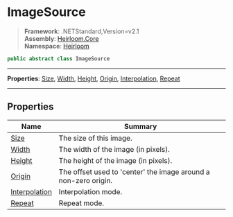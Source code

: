 # ImageSource

> **Framework**: .NETStandard,Version=v2.1  
> **Assembly**: [Heirloom.Core][0]  
> **Namespace**: [Heirloom][0]  

```cs
public abstract class ImageSource
```

--------------------------------------------------------------------------------

**Properties**: [Size][1], [Width][2], [Height][3], [Origin][4], [Interpolation][5], [Repeat][6]

--------------------------------------------------------------------------------

## Properties

| Name               | Summary                                                         |
|--------------------|-----------------------------------------------------------------|
| [Size][1]          | The size of this image.                                         |
| [Width][2]         | The width of the image (in pixels).                             |
| [Height][3]        | The height of the image (in pixels).                            |
| [Origin][4]        | The offset used to 'center' the image around a non-zero origin. |
| [Interpolation][5] | Interpolation mode.                                             |
| [Repeat][6]        | Repeat mode.                                                    |

[0]: ..\Heirloom.Core.md
[1]: Heirloom.ImageSource.Size.md
[2]: Heirloom.ImageSource.Width.md
[3]: Heirloom.ImageSource.Height.md
[4]: Heirloom.ImageSource.Origin.md
[5]: Heirloom.ImageSource.Interpolation.md
[6]: Heirloom.ImageSource.Repeat.md
